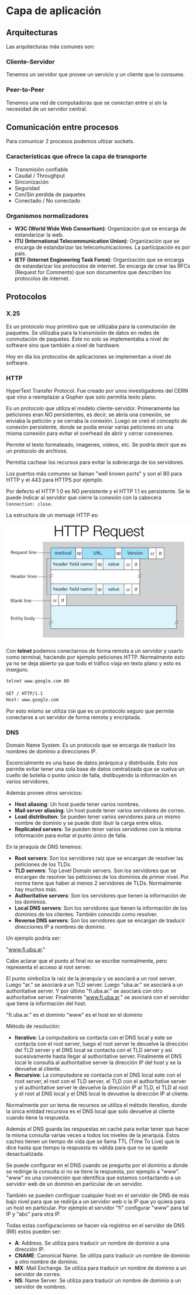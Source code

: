 # Capa de aplicación

## Arquitecturas

Las arquitecturas más comunes son:

### Cliente-Servidor

Tenemos un servidor que provee un servicio y un cliente que lo consume.

### Peer-to-Peer

Tenemos una red de computadoras que se conectan entre sí sin la necesidad de un servidor central.

## Comunicación entre procesos

Para comunicar 2 procesos podemos ultizar sockets.

### Características que ofrece la capa de transporte

- Transmisión confiable
- Caudal / Throughput
- Sinconización
- Seguridad
- Con/Sin perdida de paquetes
- Conectado / No conectado

### Organismos normalizadores

- **W3C (World Wide Web Consortium)**: Organización que se encarga de estandarizar la web.
- **ITU (International Telecommunication Union)**: Organización que se encarga de estandarizar las telecomunicaciones. La participación es por país.
- **IETF (Internet Engineering Task Force)**: Organización que se encarga de estandarizar los protocolos de internet. Se encarga de crear las RFCs (Request for Comments) que son documentos que describen los protocolos de internet.

## Protocolos

### X.25

Es un protocolo muy primitivo que se utilizaba para la conmutación de paquetes. Se utilizaba para la transmisión de datos en redes de conmutación de paquetes. Este no solo se implementaba a nivel de software sino que también a nivel de hardware.

Hoy en día los protocolos de aplicaciones se implementan a nivel de software.

### HTTP

HyperText Transfer Protocol. Fue creado por unos investigadores del CERN que vino a reemplazar a Gopher que solo permitía texto plano.

Es un protocolo que utiliza el modelo cliente-servidor. Primeramente las peticiones eran NO persistentes, es decir, se abría una conexión, se enviaba la petición y se cerraba la conexión. Luego se creó el concepto de conexión persistente, donde se podía enviar varias peticiones en una misma conexión para evitar el overhead de abrir y cerrar conexiones.

Permite el texto formateado, imagenes, videos, etc. Se podría decir que es un protocolo de archivos.

Permitía cachear los recursos para evitar la sobrecarga de los servidores.

Los puertos más comunes se llaman "well known ports" y son el 80 para HTTP y el 443 para HTTPS por ejemplo.

Por defecto el HTTP 1.0 es NO persistente y el HTTP 1.1 es persistente. Se le puede indicar al servidor que cierre la conexión con la cabecera `Connection: close`.

La estructura de un mensaje HTTP es:

![estructura HTTP](http-request.png)

Con **telnet** podemos conectarnos de forma remota a un servidor y usarlo como terminal, haciendo por ejemplo peticiones HTTP. Normalmente esto ya no se deja abierto ya que todo el tráfico viaja en texto plano y esto es inseguro.

```bash
telnet www.google.com 80

GET / HTTP/1.1
Host: www.google.com
```

Por esto mismo se utiliza `SSH` que es un protocolo seguro que permite conectarse a un servidor de forma remota y encriptada.

### DNS

Domain Name System. Es un protocolo que se encarga de traducir los nombres de dominio a direcciones IP.

Escencialmente es una base de datos jerárquica y distribuida. Esto nos permite evitar tener una sola base de datos centralizada que se vuelva un cuello de botella o punto único de falla, distibuyendo la información en varios servidores.

Además provee otros servicios:

- **Host aliasing**: Un host puede tener varios nombres.
- **Mail server aliasing**: Un host puede tener varios servidores de correo.
- **Load distribution**: Se pueden tener varios servidores para un mismo nombre de dominio y se puede distr ibuir la carga entre ellos.
- **Replicated servers**: Se pueden tener varios servidores con la misma información para evitar el punto único de falla.

En la jeraquía de DNS tenemos:

- **Root servers**: Son los servidores raíz que se encargan de resolver las peticiones de los TLDs.
- **TLD servers**: Top Level Domain servers. Son los servidores que se encargan de resolver las peticiones de los dominios de primer nivel. Por norma tiene que haber al menos 2 servidores de TLDs. Normalmente hay muchos más.
- **Authoritative servers**: Son los servidores que tienen la información de los dominios.
- **Local DNS servers**: Son los servidores que tienen la información de los dominios de los clientes. También conocido como resolver.
- **Reverse DNS servers**: Son los servidores que se encargan de traducir direcciones IP a nombres de dominio.

Un ejemplo podría ser:

"www.fi.uba.ar."

Cabe aclarar que el punto al final no se escribe normalmente, pero representa el acceso al root server.

El punto simboliza la raíz de la jerarquía y se asociará a un root server. Luego "ar." se asociará a un TLD server. Luego "uba.ar." se asociará a un authoritative server. Y por último "fi.uba.ar." se asociará con otro authoritative server. Finalmente "www.fi.uba.ar." se asociará con el servidor que tiene la información del host.

"fi.uba.ar." es el dominio
"www" es el host en el dominio

Método de resolución:

- **Iterativo**: La computadora se contacta con el DNS local y este se contacta con el root server, luego el root server le devuelve la dirección del TLD server y el DNS local se contacta con el TLD server y así sucesivamente hasta llegar al authoritative server. Finalmente el DNS local le consulta al authoritative server la dirección IP del host y se la devuelve al cliente.
- **Recursivo**: La computadora se contacta con el DNS local este con el root server, el root con el TLD server, el TLD con el authoritative server y el authoritative server le devuelve la dirección IP al TLD, el TLD al root y el root al DNS local y el DNS local le devuelve la dirección IP al cliente.

Normalmente por un tema de recursos se utiliza el método iterativo, donde la única entidad recursiva es el DNS local que solo devuelve al cliente cuando tiene la respuesta.

Además el DNS guarda las respuestas en caché para evitar tener que hacer la misma consulta varias veces a todos los niveles de la jerarquía. Estos caches tienen un tiempo de vida que se llama TTL (Time To Live) que le dice hasta que tiempo la respuesta es válida para que no se quede desactualizada.

Se puede configurar en el DNS cuando se pregunta por el dominio a donde se redirige la consulta si no se tiene la respuesta, por ejemplo a "www". "www" es una convención que identifica que estamos contactando a un servidor web de un dominio en particular de un servidor.

También se pueden confirguar cualquier host en el servidor de DNS de más bajo nivel para que se redirija a un servidor web o la IP que yo quiera para un host en particular. Por ejemplo el servidor "fi" configurar "www" para tal IP y "abc" para otra IP.

Todas estas configuraciones se hacen vía registros en el servidor de DNS (RR) estos pueden ser:

- **A**: Address. Se utiliza para traducir un nombre de dominio a una dirección IP.
- **CNAME**: Canonical Name. Se utiliza para traducir un nombre de dominio a otro nombre de dominio.
- **MX**: Mail Exchange. Se utiliza para traducir un nombre de dominio a un servidor de correo.
- **NS**: Name Server. Se utiliza para traducir un nombre de dominio a un servidor de nombres.
